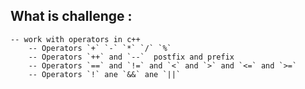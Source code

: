 ## What is challenge :

	-- work with operators in c++
		-- Operators `+` `-` `*` `/` `%`
		-- Operators `++` and `--`  postfix and prefix
		-- Operators `==` and `!=` and `<` and `>` and `<=` and `>=` 
		-- Operators `!` ane `&&` ane `||`
